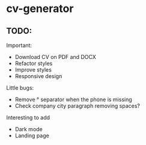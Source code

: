 # cv-generator

## TODO:

Important:
- Download CV on PDF and DOCX
- Refactor styles
- Improve styles
- Responsive design

Little bugs:
- Remove ° separator when the phone is missing
- Check company city paragraph removing spaces?

Interesting to add
- Dark mode
- Landing page
